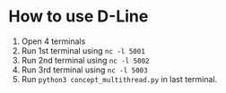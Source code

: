 # How to use D-Line
1) Open 4 terminals
2) Run 1st terminal using `nc -l 5001`
3) Run 2nd terminal using `nc -l 5002`
4) Run 3rd terminal using `nc -l 5003`
5) Run `python3 concept_multithread.py` in last terminal.